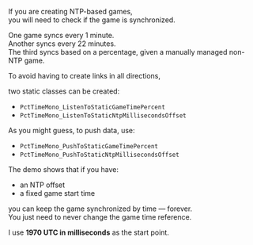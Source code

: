 
If you are creating NTP-based games,  
you will need to check if the game is synchronized.  

One game syncs every 1 minute.  
Another syncs every 22 minutes.  
The third syncs based on a percentage, given a manually managed non-NTP game.  

To avoid having to create links in all directions,  

two static classes can be created:  
- `PctTimeMono_ListenToStaticGameTimePercent`  
- `PctTimeMono_ListenToStaticNtpMillisecondsOffset`  

As you might guess, to push data, use:  
- `PctTimeMono_PushToStaticGameTimePercent`  
- `PctTimeMono_PushToStaticNtpMillisecondsOffset`  

The demo shows that if you have:
- an NTP offset  
- a fixed game start time  

you can keep the game synchronized by time — forever.  
You just need to never change the game time reference.  

I use **1970 UTC in milliseconds** as the start point.

